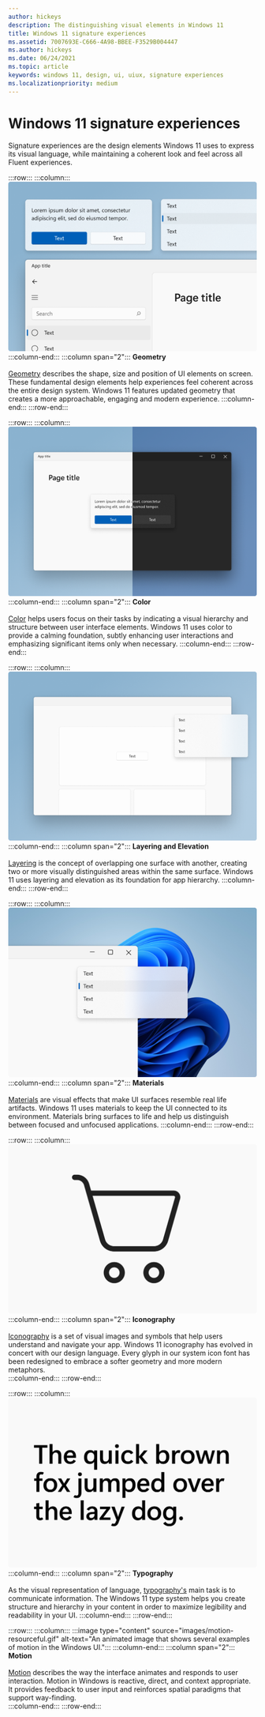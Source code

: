 ```yaml
---
author: hickeys
description: The distinguishing visual elements in Windows 11
title: Windows 11 signature experiences
ms.assetid: 7007693E-C666-4A98-BBEE-F3529B004447
ms.author: hickeys
ms.date: 06/24/2021
ms.topic: article
keywords: windows 11, design, ui, uiux, signature experiences
ms.localizationpriority: medium
---
```


# Windows 11 signature experiences

Signature experiences are the design elements Windows 11 uses to express its visual language, while maintaining a coherent look and feel across all Fluent experiences.

:::row:::
    :::column:::
        ![Several UI elements highlighting new geometry in Windows 11](images/geometry_hero_626.png)
    :::column-end:::
    :::column span="2":::
        **Geometry**<br><br>
        [Geometry](geometry.md) describes the shape, size and position of UI elements on screen. These fundamental design elements help experiences feel coherent across the entire design system. Windows 11 features updated geometry that creates a more approachable, engaging and modern experience.
    :::column-end:::
:::row-end:::

:::row:::
    :::column:::
        ![A window and modal dialog in light mode on the left and dark mode on the right](images/color_hero_626.png)
    :::column-end:::
    :::column span="2":::
        **Color**<br><br>
        [Color](color.md) helps users focus on their tasks by indicating a visual hierarchy and structure between user interface elements. Windows 11 uses color to provide a calming foundation, subtly enhancing user interactions and emphasizing significant items only when necessary.
    :::column-end:::
:::row-end:::

:::row:::
    :::column:::
        ![An application window with a single content area](images/layering_elevation_hero_626.png)
    :::column-end:::
    :::column span="2":::
        **Layering and Elevation**<br><br>
        [Layering](layering.md) is the concept of overlapping one surface with another, creating two or more visually distinguished areas within the same surface. Windows 11 uses layering and elevation as its foundation for app hierarchy.
    :::column-end:::
:::row-end:::

:::row:::
    :::column:::
        ![A UI surface made of acrylic](images/materials_acrylic_hero_626.png)
    :::column-end:::
    :::column span="2":::
        **Materials**<br><br>
        [Materials](materials.md) are visual effects that make UI surfaces resemble real life artifacts. Windows 11 uses materials to keep the UI connected to its environment. Materials bring surfaces to life and help us distinguish between focused and unfocused applications.
    :::column-end:::
:::row-end:::

:::row:::
    :::column:::
        ![A shopping cart icon](images/iconography_SystemIcons.svg)
    :::column-end:::
    :::column span="2":::
        **Iconography**<br><br>
        [Iconography](iconography.md) is a set of visual images and symbols that help users understand and navigate your app. Windows 11 iconography has evolved in concert with our design language. Every glyph in our system icon font has been redesigned to embrace a softer geometry and more modern metaphors.  
    :::column-end:::
:::row-end:::

:::row:::
    :::column:::
        ![Several words rendered in Segoe UI Variable](images/typography_QuickBrownFox.svg)
    :::column-end:::
    :::column span="2":::
        **Typography**<br><br>
        As the visual representation of language, [typography's](typography.md) main task is to communicate information. The Windows 11 type system helps you create structure and hierarchy in your content in order to maximize legibility and readability in your UI.
    :::column-end:::
:::row-end:::

:::row:::
    :::column:::
        :::image type="content" source="images/motion-resourceful.gif" alt-text="An animated image that shows several examples of motion in the Windows UI.":::
    :::column-end:::
    :::column span="2":::
        **Motion**<br><br>
        [Motion](motion.md) describes the way the interface animates and responds to user interaction. Motion in Windows is reactive, direct, and context appropriate. It provides feedback to user input and reinforces spatial paradigms that support way-finding.  
    :::column-end:::
:::row-end:::
